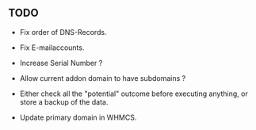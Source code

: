 ## TODO

- Fix order of DNS-Records.
- Fix E-mailaccounts.
- Increase Serial Number ?
- Allow current addon domain to have subdomains ?
  
- Either check all the "potential" outcome before executing anything, or store a backup of the data.
- Update primary domain in WHMCS.